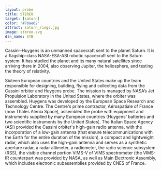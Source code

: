 ```yaml
---
layout: probe
title: STEREO
target: [saturn]
color: '#78ae62'
attract: saturn_rings.jpg
image: stereo.svg
dsn_name: STB
---
```


Cassini–Huygens is an unmanned spacecraft sent to the planet Saturn. It is a flagship-class NASA-ESA-ASI
robotic spacecraft sent to the Saturn system. It has studied the planet and its many natural satellites
since arriving there in 2004, also observing Jupiter, the heliosphere, and testing the theory of relativity.

Sixteen European countries and the United States make up the team responsible for designing, building,
flying and collecting data from the Cassini orbiter and Huygens probe. The mission is managed by NASA’s
Jet Propulsion Laboratory in the United States, where the orbiter was assembled. Huygens was developed
by the European Space Research and Technology Centre. The Centre's prime contractor, Aérospatiale of
France (now Thales Alenia Space), assembled the probe with equipment and instruments supplied by many
European countries (Huygens' batteries and two scientific instruments by the United States).
The Italian Space Agency (ASI) provided the Cassini orbiter's high-gain radio antenna, with the
incorporation of a low-gain antenna (that ensure telecommunications with the Earth for the entire
duration of the mission), a compact and lightweight radar, which also uses the high-gain antenna and
serves as a synthetic aperture radar, a radar altimeter, a radiometer, the radio science subsystem (RSS),
the visible channel portion VIMS-V of VIMS spectrometer (the VIMS-IR counterpart was provided by NASA, as
well as Main Electronic Assembly, which includes electronic subassemblies provided by CNES of France.
